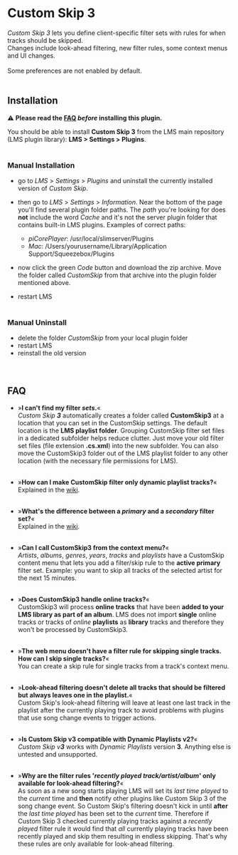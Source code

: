 Custom Skip 3
====

*Custom Skip 3* lets you define client-specific filter sets with rules for when tracks should be skipped.<br>
Changes include look-ahead filtering, new filter rules, some context menus and UI changes.<br><br>
Some preferences are not enabled by default.
<br><br>

## Installation

⚠️ **Please read the [FAQ](https://github.com/AF-1/lms-customskip#faq) *before* installing this plugin.**<br>

You should be able to install **Custom Skip 3** from the LMS main repository (LMS plugin library): **LMS > Settings > Plugins**.<br><br>


### Manual Installation

* go to *LMS* > *Settings* > *Plugins* and uninstall the currently installed version of *Custom Skip*.

* then go to *LMS* > *Settings* > *Information*. Near the bottom of the page you'll find several plugin folder paths. The *path* you're looking for does **not** include the word *Cache* and it's not the server plugin folder that contains built-in LMS plugins. Examples of correct paths:
    * *piCorePlayer*: /usr/local/slimserver/Plugins
    * *Mac*: /Users/yourusername/Library/Application Support/Squeezebox/Plugins

* now click the green *Code* button and download the zip archive. Move the folder called *CustomSkip* from that archive into the plugin folder mentioned above.

* restart LMS
<br><br>

### Manual Uninstall

- delete the folder *CustomSkip* from your local plugin folder
- restart LMS
- reinstall the old version
<br><br><br>


## FAQ

- »**I can't find my filter *sets*.**«<br>
*Custom Skip **3*** automatically creates a folder called **CustomSkip3** at a location that you can set in the CustomSkip settings. The default location is the **LMS playlist folder**. Grouping CustomSkip filter set files in a dedicated subfolder helps reduce clutter. Just move your old filter set files (file extension **.cs.xml**) into the new subfolder. You can also move the CustomSkip3 folder out of the LMS playlist folder to any other location (with the necessary file permissions for LMS).<br><br>

- »**How can I make CustomSkip filter only dynamic playlist tracks?**«<br>
Explained in the [wiki](https://github.com/AF-1/lms-customskip/wiki#i-want-customskip-to-filter-only-dynamic-playlist-tracks).<br><br>

- »**What's the difference between a *primary* and a *secondary* filter set?**«<br>
Explained in the [wiki](https://github.com/AF-1/lms-customskip/wiki#primary-and-secondary-filter-sets).<br><br>

- »**Can I call CustomSkip3 from the context menu?**«<br>
*Artists*, *albums*, *genres*, *years*, *tracks* and *playlists* have a CustomSkip content menu that lets you add a filter/skip rule to the **active primary** filter set. Example: you want to skip all tracks of the selected artist for the next 15 minutes.<br><br>

- »**Does CustomSkip3 handle online tracks?**«<br>
CustomSkip3 will process **online tracks** that have been **added to your LMS library as part of an album**. LMS does not import **single** online tracks or tracks of *online* **playlists** as **library** tracks and therefore they won't be processed by CustomSkip3.<br><br>

- »**The web menu doesn't have a filter rule for skipping single tracks. How can I skip single tracks?**«<br>
You can create a skip rule for single tracks from a track's context menu.<br><br>

- »**Look-ahead filtering doesn't delete all tracks that should be filtered but always leaves one in the playlist.**«<br>
Custom Skip's look-ahead filtering will leave at least one last track in the playlist after the currently playing track to avoid problems with plugins that use song change events to trigger actions.<br><br>

- »**Is Custom Skip v3 compatible with Dynamic Playlists v2?**«<br>
*Custom Skip v**3*** works with *Dynamic Playlists* version **3**. Anything else is untested and unsupported.<br><br>

- »**Why are the filter rules '*recently played track/artist/album*' only available for look-ahead filtering?**«<br>
As soon as a new song starts playing LMS will set its *last time played* to the *current* time and **then** notify other plugins like Custom Skip 3 of the song change event. So Custom Skip's filtering doesn't kick in until **after** the *last time played* has been set to the *current* time. Therefore if Custom Skip 3 checked currently playing tracks against a *recently played* filter rule it would find that *all* currently playing tracks have been recently played and skip them resulting in endless skipping. That's why these rules are only available for look-ahead filtering.